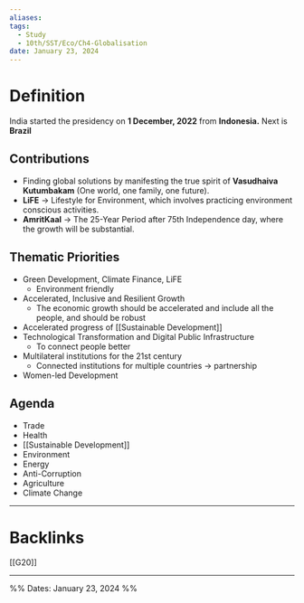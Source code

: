 ```yaml
---
aliases: 
tags:
  - Study
  - 10th/SST/Eco/Ch4-Globalisation
date: January 23, 2024
---
```

# Definition
India started the presidency on **1 December, 2022** from **Indonesia.**
Next is **Brazil**
## Contributions
- Finding global solutions by manifesting the true spirit of **Vasudhaiva Kutumbakam** (One world, one family, one future).
- **LiFE** -> Lifestyle for Environment, which involves practicing environment conscious activities.
- **AmritKaal** -> The 25-Year Period after 75th Independence day, where the growth will be substantial.
## Thematic Priorities
- Green Development, Climate Finance, LiFE
	- Environment friendly
- Accelerated, Inclusive and Resilient Growth
	- The economic growth should be accelerated and include all the people, and should be robust
- Accelerated progress of [[Sustainable Development]]
- Technological Transformation and Digital Public Infrastructure
	- To connect people better
- Multilateral institutions for the 21st century
	- Connected institutions for multiple countries -> partnership
- Women-led Development
## Agenda
- Trade
- Health
- [[Sustainable Development]]
- Environment
- Energy
- Anti-Corruption
- Agriculture
- Climate Change

---
# Backlinks
[[G20]]

---

%%
Dates: January 23, 2024
%%